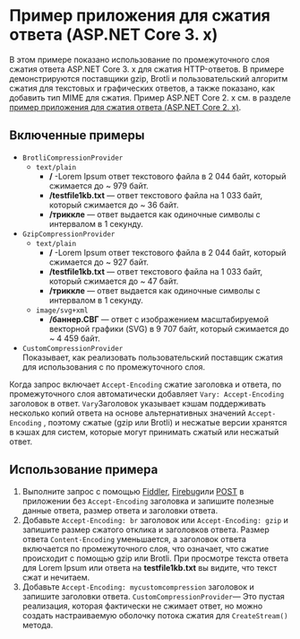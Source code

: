 # <a name="response-compression-sample-application-aspnet-core-3x"></a>Пример приложения для сжатия ответа (ASP.NET Core 3. x)

В этом примере показано использование по промежуточного слоя сжатия ответа ASP.NET Core 3. x для сжатия HTTP-ответов. В примере демонстрируются поставщики gzip, Brotli и пользовательский алгоритм сжатия для текстовых и графических ответов, а также показано, как добавить тип MIME для сжатия. Пример ASP.NET Core 2. x см. в разделе [пример приложения для сжатия ответа (ASP.NET Core 2. x)](https://github.com/dotnet/AspNetCore.Docs/tree/main/aspnetcore/performance/response-compression/samples/2.x).

## <a name="examples-in-this-sample"></a>Включенные примеры

* `BrotliCompressionProvider`
  * `text/plain`
    * **/** -Lorem Ipsum ответ текстового файла в 2 044 байт, который сжимается до ~ 979 байт.
    * **/testfile1kb.txt** — ответ текстового файла на 1 033 байт, который сжимается до ~ 36 байт.
    * **/триккле** — ответ выдается как одиночные символы с интервалом в 1 секунду.
* `GzipCompressionProvider`
  * `text/plain`
    * **/** -Lorem Ipsum ответ текстового файла в 2 044 байт, который сжимается до ~ 927 байт.
    * **/testfile1kb.txt** — ответ текстового файла на 1 033 байт, который сжимается до ~ 47 байт.
    * **/триккле** — ответ выдается как одиночные символы с интервалом в 1 секунду.
  * `image/svg+xml`
    * **/баннер.СВГ** — ответ с изображением масштабируемой векторной графики (SVG) в 9 707 байт, который сжимается до ~ 4 459 байт.
* `CustomCompressionProvider`<br>Показывает, как реализовать пользовательский поставщик сжатия для использования с по промежуточного слоя.

Когда запрос включает `Accept-Encoding` сжатие заголовка и ответа, по промежуточного слоя автоматически добавляет `Vary: Accept-Encoding` заголовок в ответ. `Vary`Заголовок указывает кэшам поддерживать несколько копий ответа на основе альтернативных значений `Accept-Encoding` , поэтому сжатые (gzip или Brotli) и несжатые версии хранятся в кэшах для систем, которые могут принимать сжатый или несжатый ответ.

## <a name="use-the-sample"></a>Использование примера

1. Выполните запрос с помощью [Fiddler](https://www.telerik.com/fiddler), [Firebug](https://getfirebug.com/)или [POST](https://www.getpostman.com/) в приложении без `Accept-Encoding` заголовка и запишите полезные данные ответа, размер ответа и заголовки ответа.
1. Добавьте `Accept-Encoding: br` заголовок или `Accept-Encoding: gzip` и запишите размер сжатого отклика и заголовков ответа. Размер ответа `Content-Encoding` уменьшается, а заголовок ответа включается по промежуточного слоя, что означает, что сжатие происходит с помощью gzip или Brotli. При просмотре текста ответа для Lorem Ipsum или ответа на **testfile1kb.txt** вы видите, что текст сжат и нечитаем.
1. Добавьте `Accept-Encoding: mycustomcompression` заголовок и запишите заголовки ответа. `CustomCompressionProvider`— Это пустая реализация, которая фактически не сжимает ответ, но можно создать настраиваемую оболочку потока сжатия для `CreateStream()` метода.
